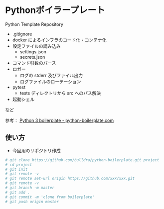 # Pythonボイラープレート

Python Template Repository

* .gitignore
* docker によるインフラのコード化・コンテナ化
* 設定ファイルの読み込み
  * settings.json
  * secrets.json
* コマンド引数のパース
* ロガー
  * ログの stderr 及びファイル出力
  * ログファイルのローテーション
* pytest
  * tests ディレクトリから src へのパス解決
* 起動シェル

など

参考： [Python 3 boilerplate - python-boilerplate.com](https://www.python-boilerplate.com/py3+executable)

## 使い方

* 今回用のリポジトリ作成

```bash
# git clone https://github.com/bulldra/python-boilerplate.git project
# cd project
# git init
# git remote -v
# git remote set-url origin https://github.com/xxx/xxx.git
# git remote -v
# git branch -m master
# git add .
# git commit -m 'clone from boilerplate'
# git push origin master
```
